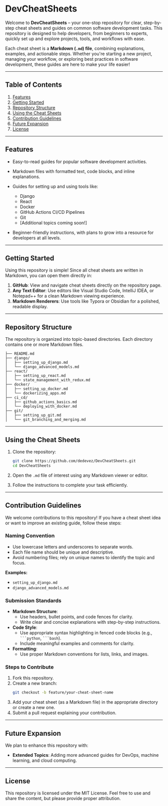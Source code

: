 # DevCheatSheets

Welcome to **DevCheatSheets** – your one-stop repository for clear, step-by-step cheat sheets and guides on common software development tasks. This repository is designed to help developers, from beginners to experts, quickly set up and explore projects, tools, and workflows with ease.

Each cheat sheet is a **Markdown (`.md`) file**, combining explanations, examples, and actionable steps. Whether you're starting a new project, managing your workflow, or exploring best practices in software development, these guides are here to make your life easier!

---

## Table of Contents

1. [Features](#features)
2. [Getting Started](#getting-started)
3. [Repository Structure](#repository-structure)
4. [Using the Cheat Sheets](#using-the-cheat-sheets)
5. [Contribution Guidelines](#contribution-guidelines)
6. [Future Expansion](#future-expansion)
7. [License](#license)

---

## Features

- Easy-to-read guides for popular software development activities.
- Markdown files with formatted text, code blocks, and inline explanations.
- Guides for setting up and using tools like:

  - Django
  - React
  - Docker
  - GitHub Actions CI/CD Pipelines
  - Git
  - [Additional topics coming soon!]

- Beginner-friendly instructions, with plans to grow into a resource for developers at all levels.

---

## Getting Started

Using this repository is simple! Since all cheat sheets are written in Markdown, you can open them directly in:

1. **GitHub**: View and navigate cheat sheets directly on the repository page.
2. **Any Text Editor**: Use editors like Visual Studio Code, IntelliJ IDEA, or Notepad++ for a clean Markdown viewing experience.
3. **Markdown Renderers**: Use tools like Typora or Obsidian for a polished, readable display.

---

## Repository Structure

The repository is organized into topic-based directories. Each directory contains one or more Markdown files.

```
├── README.md
├── django/
│   ├── setting_up_django.md
│   └── django_advanced_models.md
├── react/
│   ├── setting_up_react.md
│   └── state_management_with_redux.md
├── docker/
│   ├── setting_up_docker.md
│   └── dockerizing_apps.md
├── ci_cd/
│   ├── github_actions_basics.md
│   └── deploying_with_docker.md
├── git/
│   ├── setting_up_git.md
│   └── git_branching_and_merging.md
```

---

## Using the Cheat Sheets

1. Clone the repository:

   ```bash
   git clone https://github.com/dedevez/DevCheatSheets.git
   cd DevCheatSheets
   ```

2. Open the `.md` file of interest using any Markdown viewer or editor.

3. Follow the instructions to complete your task efficiently.

---

## Contribution Guidelines

We welcome contributions to this repository! If you have a cheat sheet idea or want to improve an existing guide, follow these steps:

### Naming Convention

- Use lowercase letters and underscores to separate words.
- Each file name should be unique and descriptive.
- Avoid numbering files; rely on unique names to identify the topic and focus.

**Examples:**

- `setting_up_django.md`
- `django_advanced_models.md`

### Submission Standards

- **Markdown Structure**:
  - Use headers, bullet points, and code fences for clarity.
  - Write clear and concise explanations with step-by-step instructions.
- **Code Style**:
  - Use appropriate syntax highlighting in fenced code blocks (e.g., ` ```python `, ` ```bash `).
  - Include meaningful examples and comments for clarity.
- **Formatting**:
  - Use proper Markdown conventions for lists, links, and images.

### Steps to Contribute

1. Fork this repository.
2. Create a new branch:
   ```bash
   git checkout -b feature/your-cheat-sheet-name
   ```
3. Add your cheat sheet (as a Markdown file) in the appropriate directory or create a new one.
4. Submit a pull request explaining your contribution.

---

## Future Expansion

We plan to enhance this repository with:

- **Extended Topics**: Adding more advanced guides for DevOps, machine learning, and cloud computing.

---

## License

This repository is licensed under the MIT License. Feel free to use and share the content, but please provide proper attribution.
